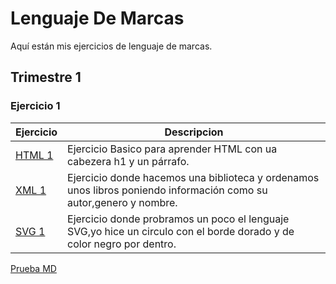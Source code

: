 # Lenguaje De Marcas
Aquí están mis ejercicios de lenguaje de marcas.

## Trimestre 1 ##

### Ejercicio 1 ###

**Ejercicio**|**Descripcion**
---------|-----------
[HTML 1](https://github.com/AlvaroAMGX/Lenguaje-De-Marcas/blob/main/Trimestre%201/Ejercicio%201/html%201.html)|Ejercicio Basico para aprender HTML con ua cabezera h1 y un párrafo.
[XML 1](https://github.com/AlvaroAMGX/Lenguaje-De-Marcas/blob/main/Trimestre%201/Ejercicio%201/XML.1.xml)|Ejercicio donde hacemos una biblioteca y ordenamos unos libros poniendo información como su autor,genero y nombre.
[SVG 1](https://github.com/AlvaroAMGX/Lenguaje-De-Marcas/blob/main/Trimestre%201/Ejercicio%201/SVG%201.html)|Ejercicio donde probramos un poco el lenguaje SVG,yo hice un circulo con el borde dorado y de color negro por dentro.
[Prueba MD](https://github.com/AlvaroAMGX/Prueba/tree/main)
